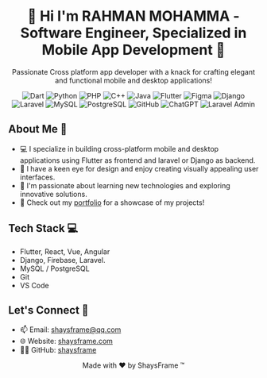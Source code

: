 <!-- Your Name -->
<h1 align="center">🚀 Hi I'm RAHMAN MOHAMMA - Software Engineer, Specialized in Mobile App Development 🚀</h1>

<!-- Introduction -->
<p align="center">Passionate Cross platform app developer with a knack for crafting elegant and functional mobile and desktop applications!</p>

<!-- Badges -->
<p align="center">
  <img alt="Dart" src="https://img.shields.io/badge/-Dart-0175C2?style=flat-square&logo=dart&logoColor=white" />
  <img alt="Python" src="https://img.shields.io/badge/-Python-3776AB?style=flat-square&logo=python&logoColor=white" />
  <img alt="PHP" src="https://img.shields.io/badge/-PHP-777BB4?style=flat-square&logo=php&logoColor=white" />
  <img alt="C++" src="https://img.shields.io/badge/-C++-00599C?style=flat-square&logo=c%2B%2B&logoColor=white" />
  <img alt="Java" src="https://img.shields.io/badge/-Java-007396?style=flat-square&logo=java&logoColor=white" />
  <img alt="Flutter" src="https://img.shields.io/badge/-Flutter-02569B?style=flat-square&logo=flutter&logoColor=white" />
  <img alt="Figma" src="https://img.shields.io/badge/-Figma-F24E1E?style=flat-square&logo=figma&logoColor=white" />
  <img alt="Django" src="https://img.shields.io/badge/-Django-092E20?style=flat-square&logo=django&logoColor=white" />
  <img alt="Laravel" src="https://img.shields.io/badge/-Laravel-FF2D20?style=flat-square&logo=laravel&logoColor=white" />
  <img alt="MySQL" src="https://img.shields.io/badge/-MySQL-4479A1?style=flat-square&logo=mysql&logoColor=white" />
  <img alt="PostgreSQL" src="https://img.shields.io/badge/-PostgreSQL-336791?style=flat-square&logo=postgresql&logoColor=white" />
  <img alt="GitHub" src="https://img.shields.io/badge/-GitHub-181717?style=flat-square&logo=github&logoColor=white" />
  <img alt="ChatGPT" src="https://img.shields.io/badge/-ChatGPT-0084FF?style=flat-square&logo=openai&logoColor=white" />
  <img alt="Laravel Admin" src="https://img.shields.io/badge/-Laravel_Admin-FF2D20?style=flat-square&logo=laravel&logoColor=white" />
  <!-- Add more badges here for technologies you're proficient in -->

</p>

<!-- About Me -->
## About Me 🌟

- 💻 I specialize in building cross-platform mobile and desktop applications using Flutter as frontend and laravel or Django as backend.
- 🎨 I have a keen eye for design and enjoy creating visually appealing user interfaces.
- 🚀 I'm passionate about learning new technologies and exploring innovative solutions.
- 📱 Check out my [portfolio](https://shaysframe.github.io/) for a showcase of my projects!

<!-- Tech Stack -->
## Tech Stack 💻

- Flutter, React, Vue, Angular
- Django, Firebase, Laravel.
- MySQL / PostgreSQL
- Git 
- VS Code
<!-- Add more technologies you're proficient in -->

<!-- Projects -->
<!-- ## Projects 🚧

Here are some of my notable projects:

1. **Project Name 1** - Short description. [GitHub Repo](#) | [Live Demo](#)
2. **Project Name 2** - Short description. [GitHub Repo](#) | [Live Demo](#)
3. **Project Name 3** - Short description. [GitHub Repo](#) | [Live Demo](#) -->
<!-- Add links to your projects with short descriptions -->

<!-- Let's Connect -->
## Let's Connect 🤝

<!-- - 💼 LinkedIn: [Your LinkedIn Profile](#) -->
<!-- - 🐦 Twitter: [@YourTwitterHandle](#) -->
- 📫 Email: shaysframe@qq.com
- 🌐 Website: [shaysframe.com](https://shaysframe.github.io/)
- 👩‍💻 GitHub: [shaysframe](https://github.com/shaysframe/)

<!-- Footer -->
<p align="center">Made with ❤️ by ShaysFrame ™️</p>


<!-- old dev card
<a href="https://app.daily.dev/shaysframe"><img src="https://github.com/ShaysFrame/shaysframe/blob/main/devcard.svg" width="200" alt="Shay's Dev Card"/></a>
-->
<!-- New Dev card generated at Thur Mar 14 2024-->
<!-- <a href="https://app.daily.dev/shaysframe"><img src="https://api.daily.dev/devcards/v2/9627JdyMaBdkWhblYEeC3.png?r=4gf" width="256" alt="Shay's Dev Card"/></a> -->

<!--
**ShaysFrame/shaysframe** is a ✨ _special_ ✨ repository because its `README.md` (this file) appears on your GitHub profile.

Here are some ideas to get you started:
- 🔭 I’m currently working on ...
- 🌱 I’m currently learning ...
- 👯 I’m looking to collaborate on ...
- 🤔 I’m looking for help with ...
- 💬 Ask me about ...
- 📫 How to reach me: ...
- 😄 Pronouns: ...
- ⚡ Fun fact: ...
-->
